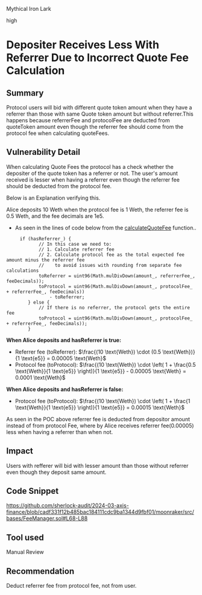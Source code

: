 Mythical Iron Lark

high

# Depositer Receives Less With Referrer Due to Incorrect Quote Fee Calculation

## Summary
Protocol users will bid with different quote token amount when they have a referrer than those with same Quote token amount but without referrer.This happens because referrerFee and protocolFee are deducted from quoteToken amount  even though the referrer fee should come from the protocol fee when calculating quoteFees.
## Vulnerability Detail
When calculating Quote Fees the protocol has a check whether the depositer of the quote token has a referrer or not. The user's amount received is lesser when having a referrer even though the referrer fee should be deducted from the protocol fee.

Below is an Explanation verifying this.

Alice deposits 10 Weth when the protocol fee is 1 Weth, the referrer fee is 0.5 Weth, and the fee decimals are 1e5.

* As seen in the lines of code below from the [calculateQuoteFee](https://github.com/sherlock-audit/2024-03-axis-finance/blob/cadf331f12b485bac184111cdc9ba1344d9fbf01/moonraker/src/bases/FeeManager.sol#L68-L88) function..

```@solidity
     if (hasReferrer_) {
            // In this case we need to:
            // 1. Calculate referrer fee
            // 2. Calculate protocol fee as the total expected fee amount minus the referrer fee
            //    to avoid issues with rounding from separate fee calculations
            toReferrer = uint96(Math.mulDivDown(amount_, referrerFee_, feeDecimals));
            toProtocol = uint96(Math.mulDivDown(amount_, protocolFee_ + referrerFee_, feeDecimals))
                - toReferrer;
        } else {
            // If there is no referrer, the protocol gets the entire fee
            toProtocol = uint96(Math.mulDivDown(amount_, protocolFee_ + referrerFee_, feeDecimals));
        }
```

**When Alice deposits and hasReferrer is true:**

* Referrer fee (toReferrer):  $\frac{(10 \text{Weth}) \cdot (0.5 \text{Weth})}{1 \text{e5}} = 0.00005 \text{Weth}$
* Protocol fee (toProtocol): $\frac{(10 \text{Weth}) \cdot \left( 1 + \frac{0.5 \text{Weth}}{1 \text{e5}} \right)}{1 \text{e5}} - 0.00005 \text{Weth} = 0.0001 \text{Weth}$ 

**When Alice deposits and hasReferrer is false:**

* Protocol fee (toProtocol): $\frac{(10 \text{Weth}) \cdot \left( 1 + \frac{1 \text{Weth}}{1 \text{e5}} \right)}{1 \text{e5}} = 0.00015 \text{Weth}$


As seen in the POC above referrer fee is deducted from depositor amount instead of from protocol Fee, where by Alice receives referrer fee(0.00005) less when having a referrer than when not.
## Impact
Users with refferer will bid with lesser amount than those without referrer even though they deposit same amount.
## Code Snippet
https://github.com/sherlock-audit/2024-03-axis-finance/blob/cadf331f12b485bac184111cdc9ba1344d9fbf01/moonraker/src/bases/FeeManager.sol#L68-L88
## Tool used

Manual Review

## Recommendation
Deduct referrer fee from protocol fee, not from user.